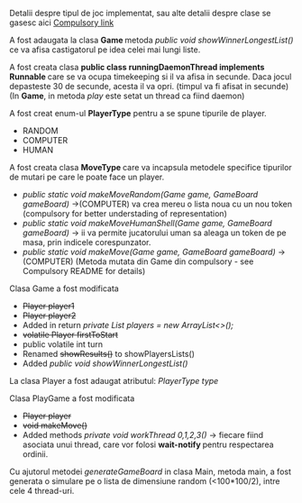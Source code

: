<!DOCTYPE html>
<html>
  <headL>
  </head>  
  <body>
  <p>
    Detalii despre tipul de joc implementat, sau alte detalii despre clase se gasesc aici <a href="https://github.com/PrEaDiVviN/PA-laboratoare/tree/main/Laboratorul7/Compulsory">Compulsory link</a>
  </p>
  <p>
    A fost adaugata la clasa <strong> Game </strong> metoda <em> public void showWinnerLongestList() </em> ce va afisa castigatorul pe idea celei mai lungi liste.
  </p>  
  <p>
    A fost creata clasa <strong> public class runningDaemonThread implements Runnable </strong> care se va ocupa timekeeping si il va afisa in secunde. Daca jocul depasteste
    30 de secunde, acesta il va opri. (timpul va fi afisat in secunde) (In <strong>Game</strong>, in metoda <em>play</em> este setat un thread ca fiind daemon)
  </p>
  <p>
    A fost creat enum-ul <strong>PlayerType</strong> pentru a se spune tipurile de player.
    <ul>
      <li>RANDOM</li>
      <li>COMPUTER</li>
      <li>HUMAN</li>
    </ul>
  </p>
  <p>
    A fost creata clasa <strong> MoveType </strong> care va incapsula metodele specifice tipurilor de mutari pe care le poate face un player.
    <ul>
      <li><em>public static void makeMoveRandom(Game game, GameBoard gameBoard)</em> ->(COMPUTER) va crea mereu o lista noua cu un nou token (compulsory for better understading of representation)</li>
      <li><em>public static void makeMoveHumanShell(Game game, GameBoard gameBoard)</em> -> ii va permite jucatorului uman sa aleaga un token de pe masa, prin indicele corespunzator.</li>
      <li><em>public static void makeMove(Game game, GameBoard gameBoard)</em> ->(COMPUTER) (Metoda mutata din Game din compulsory - see Compulsory README for details)</li>
    </ul>
  </p>  
  <p>
    Clasa Game a fost modificata 
    <ul>
      <li><strike>Player player1</strike></li>
      <li><strike>Player player2</strike></li>
      <li>Added in return <em>private List <Player> players = new ArrayList<>();</em></li>
      <li><strike>volatile Player firstToStart</strike></li>
      <li>public volatile int turn</li>
      <li>Renamed <strike>showResults()</strike> to showPlayersLists()</li>  
      <li>Added <em>public void showWinnerLongestList() </em></li>
    </ul>
  </p>
  <p>
    La clasa Player a fost adaugat atributul: <em>PlayerType type</em>
  </p>      
  <p>
    Clasa PlayGame a fost modificata
    <ul>
      <li><strike>Player player</strike></li>
      <li><strike>void makeMove()</strike></li>
      <li>Added methods <em>private void workThread 0,1,2,3()</em> -> fiecare fiind asociata unui thread, care vor folosi <strong> wait-notify </strong> pentru respectarea ordinii.</li>
    </ul>
  </p>
  <p>
    Cu ajutorul metodei <em>generateGameBoard</em> in clasa Main, metoda main, a fost generata o simulare pe o lista de dimensiune random (<100*100/2), intre cele 4 thread-uri.
  </p>
  </body>
</html>
